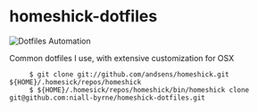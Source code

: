 homeshick-dotfiles
==================

![Dotfiles Automation](https://github.com/niall-byrne/homeshick-dotfiles/workflows/Dotfiles%20Automation/badge.svg)

Common dotfiles I use, with extensive customization for OSX

```
     $ git clone git://github.com/andsens/homeshick.git ${HOME}/.homesick/repos/homeshick
     $ ${HOME}/.homesick/repos/homeshick/bin/homeshick clone git@github.com:niall-byrne/homeshick-dotfiles.git
```

